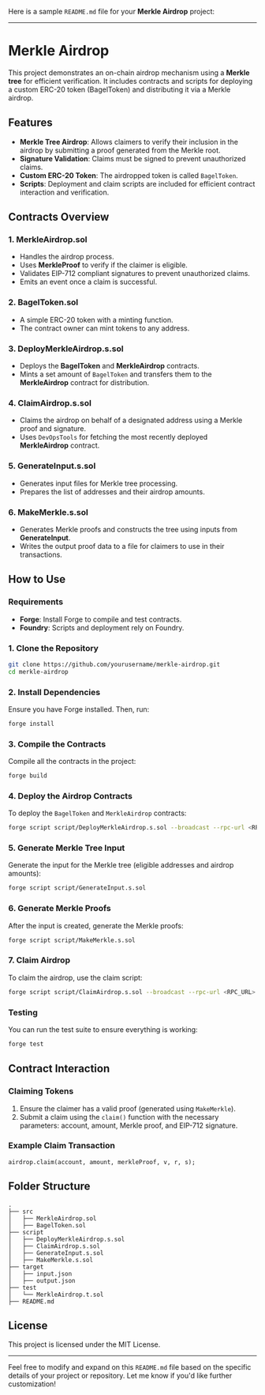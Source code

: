 Here is a sample `README.md` file for your **Merkle Airdrop** project:

---

# Merkle Airdrop

This project demonstrates an on-chain airdrop mechanism using a **Merkle tree** for efficient verification. It includes contracts and scripts for deploying a custom ERC-20 token (BagelToken) and distributing it via a Merkle airdrop.

## Features

- **Merkle Tree Airdrop**: Allows claimers to verify their inclusion in the airdrop by submitting a proof generated from the Merkle root.
- **Signature Validation**: Claims must be signed to prevent unauthorized claims.
- **Custom ERC-20 Token**: The airdropped token is called `BagelToken`.
- **Scripts**: Deployment and claim scripts are included for efficient contract interaction and verification.

## Contracts Overview

### 1. **MerkleAirdrop.sol**
   - Handles the airdrop process.
   - Uses **MerkleProof** to verify if the claimer is eligible.
   - Validates EIP-712 compliant signatures to prevent unauthorized claims.
   - Emits an event once a claim is successful.

### 2. **BagelToken.sol**
   - A simple ERC-20 token with a minting function.
   - The contract owner can mint tokens to any address.

### 3. **DeployMerkleAirdrop.s.sol**
   - Deploys the **BagelToken** and **MerkleAirdrop** contracts.
   - Mints a set amount of `BagelToken` and transfers them to the **MerkleAirdrop** contract for distribution.

### 4. **ClaimAirdrop.s.sol**
   - Claims the airdrop on behalf of a designated address using a Merkle proof and signature.
   - Uses `DevOpsTools` for fetching the most recently deployed **MerkleAirdrop** contract.

### 5. **GenerateInput.s.sol**
   - Generates input files for Merkle tree processing.
   - Prepares the list of addresses and their airdrop amounts.

### 6. **MakeMerkle.s.sol**
   - Generates Merkle proofs and constructs the tree using inputs from **GenerateInput**.
   - Writes the output proof data to a file for claimers to use in their transactions.

## How to Use

### Requirements

- **Forge**: Install Forge to compile and test contracts.
- **Foundry**: Scripts and deployment rely on Foundry.

### 1. Clone the Repository

```bash
git clone https://github.com/yourusername/merkle-airdrop.git
cd merkle-airdrop
```

### 2. Install Dependencies

Ensure you have Forge installed. Then, run:

```bash
forge install
```

### 3. Compile the Contracts

Compile all the contracts in the project:

```bash
forge build
```

### 4. Deploy the Airdrop Contracts

To deploy the `BagelToken` and `MerkleAirdrop` contracts:

```bash
forge script script/DeployMerkleAirdrop.s.sol --broadcast --rpc-url <RPC_URL>
```

### 5. Generate Merkle Tree Input

Generate the input for the Merkle tree (eligible addresses and airdrop amounts):

```bash
forge script script/GenerateInput.s.sol
```

### 6. Generate Merkle Proofs

After the input is created, generate the Merkle proofs:

```bash
forge script script/MakeMerkle.s.sol
```

### 7. Claim Airdrop

To claim the airdrop, use the claim script:

```bash
forge script script/ClaimAirdrop.s.sol --broadcast --rpc-url <RPC_URL>
```

### Testing

You can run the test suite to ensure everything is working:

```bash
forge test
```

## Contract Interaction

### Claiming Tokens

1. Ensure the claimer has a valid proof (generated using `MakeMerkle`).
2. Submit a claim using the `claim()` function with the necessary parameters: account, amount, Merkle proof, and EIP-712 signature.

### Example Claim Transaction

```solidity
airdrop.claim(account, amount, merkleProof, v, r, s);
```

## Folder Structure

```plaintext
.
├── src
│   ├── MerkleAirdrop.sol
│   ├── BagelToken.sol
├── script
│   ├── DeployMerkleAirdrop.s.sol
│   ├── ClaimAirdrop.s.sol
│   ├── GenerateInput.s.sol
│   ├── MakeMerkle.s.sol
├── target
│   ├── input.json
│   ├── output.json
├── test
│   └── MerkleAirdrop.t.sol
├── README.md
```

## License

This project is licensed under the MIT License.

---

Feel free to modify and expand on this `README.md` file based on the specific details of your project or repository. Let me know if you'd like further customization!
